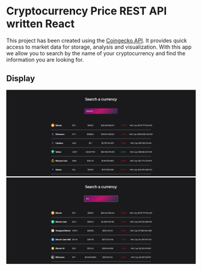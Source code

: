 # Cryptocurrency Price REST API written React

This project has been created using the [Coingecko API](https://www.coingecko.com/es). It provides quick access to market data for storage, analysis and visualization. With this app we allow you to search by the name of your cryptocurrency and find the information you are looking for.

## Display
<img src = 'display.png'>
<img src = 'display2.png'>

